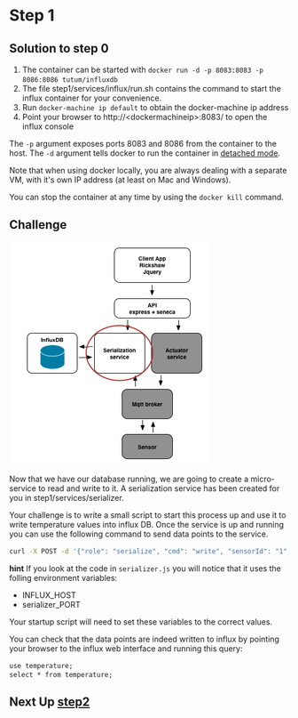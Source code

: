 # Step 1

## Solution to step 0

1. The container can be started with `docker run -d -p 8083:8083 -p 8086:8086 tutum/influxdb`
2. The file step1/services/influx/run.sh contains the command to start the influx container for your convenience.
3. Run `docker-machine ip default` to obtain the docker-machine ip address
4. Point your browser to http://\<dockermachineip\>:8083/ to open the influx console

The `-p` argument exposes ports 8083 and 8086 from the container to the host. The `-d` argument tells docker to run the container in [detached mode](https://docs.docker.com/engine/reference/run/#detached-d).

Note that when using docker locally, you are always dealing with a separate VM, with it's own IP address (at least on Mac and Windows).

You can stop the container at any time by using the `docker kill` command.

## Challenge
![image](../docs/step1.png)

Now that we have our database running, we are going to create a micro-service to read and write to it. A serialization service has been created for you in step1/services/serializer.

Your challenge is to write a small script to start this process up and use it to write temperature values into influx DB. Once the service is up and running you can use the following command to send data points to the service.

```sh
curl -X POST -d '{"role": "serialize", "cmd": "write", "sensorId": "1", "temperature": 32}' http://localhost:10000/act  --header "Content-Type:application/json"
```

__hint__ If you look at the code in `serializer.js` you will notice that it uses the folling environment variables:

* INFLUX_HOST
* serializer_PORT

Your startup script will need to set these variables to the correct values.

You can check that the data points are indeed written to influx by pointing your browser to the influx web interface and running this query:

```
use temperature;
select * from temperature;
```

## Next Up [step2](../step2/README.md)
